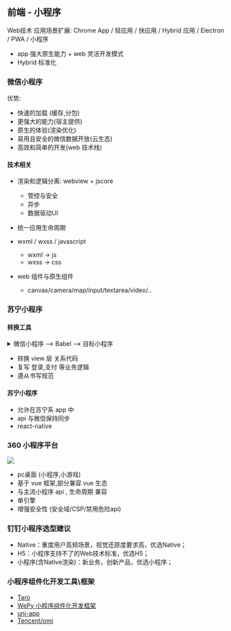 

## 前端 - 小程序


Web技术 应用场景扩展: Chrome App / 轻应用 / 快应用 / Hybrid 应用 / Electron / PWA / 小程序

- app 强大原生能力 + web 灵活开发模式
- Hybrid 标准化

### 微信小程序

优势:

- 快速的加载 (缓存,分包)
- 更强大的能力(宿主提供)
- 原生的体验(渲染优化)
- 易用且安全的微信数据开放(云生态)
- 高效和简单的开发(web 技术栈)


#### 技术相关


- 渲染和逻辑分离: webview + jscore

    - 管控与安全
    - 异步
    - 数据驱动UI

- 统一应用生命周期

- wxml / wxss / javascript

    - wxml -> js
    - wxss -> css

- web 组件与原生组件

    - canvas/camera/map/input/textarea/video/..


### 苏宁小程序

#### 转换工具


<details>
<summary>微信小程序 --> Babel --> 目标小程序</summary>

![](https://user-gold-cdn.xitu.io/2017/2/10/262609f85a934feff1933a10190bfb1e?imageView2/0/w/1280/h/960/format/webp/ignore-error/1)

</details>



- 转换  view 层 关系代码
- 复写 登录,支付 等业务逻辑
- 遵从书写规范

#### 苏宁小程序

- 允许在苏宁系 app 中
- api 与微信保持同步
- react-native

### 360 小程序平台

![](http://yanxuan.nosdn.127.net/5dd64379c27b633926ae7fa473ea46ec.png)

- pc桌面 (小程序,小游戏)
- 基于 vue 框架,部分兼容 vue 生态
- 与主流小程序 api , 生命周期 兼容
- 单引擎
- 增强安全性 (安全域/CSP/禁用危险api)

### 钉钉小程序选型建议

- Native：重度用户高频场景，视觉还原度要求高，优选Native；
- H5：小程序支持不了的Web技术标准，优选H5；
- 小程序(含Native渲染)：新业务，创新产品，优选小程序；



### 小程序组件化开发工具\框架

- [Taro](https://github.com/NervJS/taro)
- [WePy 小程序组件化开发框架](https://wepyjs.github.io/wepy-docs/)
- [uni-app](https://uniapp.dcloud.io/)
- [Tencent/omi](https://github.com/Tencent/omi)
